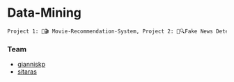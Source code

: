 # Data-Mining

```sh
Project 1: 🍿🎬 Movie-Recommendation-System, Project 2: 📰🔍Fake News Detection System
```

### Team 
- [gianniskp](https://github.com/giannhskp)
- [sitaras](https://github.com/Sitaras)




